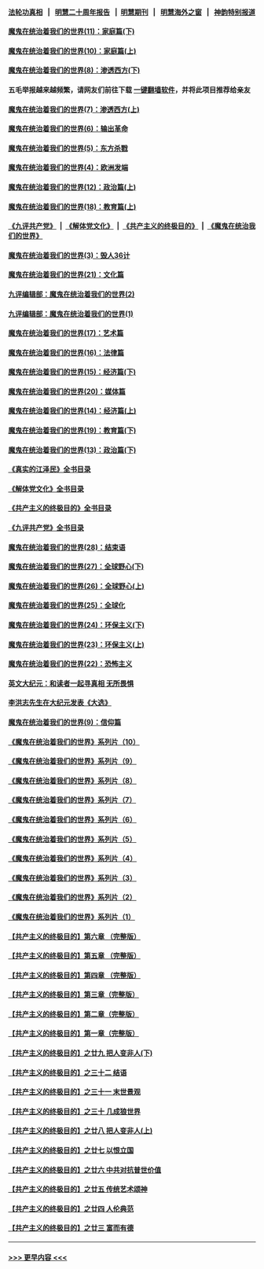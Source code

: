 #### [法轮功真相](https://github.com/gfw-breaker/truth/blob/master/README.md?t=0) &nbsp;&nbsp;|&nbsp;&nbsp; [明慧二十周年报告](https://github.com/gfw-breaker/mh-reports/blob/master/README.md?t=0) &nbsp;&nbsp;|&nbsp;&nbsp;[明慧期刊](https://github.com/gfw-breaker/mh-qikan) &nbsp;&nbsp;|&nbsp;&nbsp; [明慧海外之窗](https://github.com/gfw-breaker/mh-news/blob/master/README.md?t=0) &nbsp;&nbsp;|&nbsp;&nbsp; [神韵特别报道](https://github.com/gfw-breaker/mh-news/blob/master/shenyun.md?t=0)
#### [魔鬼在统治着我们的世界(11)：家庭篇(下)](../pages/nsc422/n10440961.md?t=12120101) 
#### [魔鬼在统治着我们的世界(10)：家庭篇(上)](../pages/nsc422/n10435448.md?t=12120101) 
#### [魔鬼在统治着我们的世界(8)：渗透西方(下)](../pages/nsc422/n10429603.md?t=12120101) 
#### 五毛举报越来越频繁，请网友们前往下载 [一键翻墙软件](https://github.com/gfw-breaker/ssr-accounts)，并将此项目推荐给亲友
#### [魔鬼在统治着我们的世界(7)：渗透西方(上)](../pages/nsc422/n10426013.md?t=12120101) 
#### [魔鬼在统治着我们的世界(6)：输出革命](../pages/nsc422/n10421536.md?t=12120101) 
#### [魔鬼在统治着我们的世界(5)：东方杀戮](../pages/nsc422/n10417707.md?t=12120101) 
#### [魔鬼在统治着我们的世界(4)：欧洲发端](../pages/nsc422/n10414890.md?t=12120101) 
#### [魔鬼在统治着我们的世界(12)：政治篇(上)](../pages/nsc422/n10444576.md?t=12120101) 
#### [魔鬼在统治着我们的世界(18)：教育篇(上)](../pages/nsc422/n10526970.md?t=12120101) 
#### [《九评共产党》](https://github.com/begood0513/9ping.md/blob/master/README.md) &nbsp;|&nbsp; [《解体党文化》](../../../../jtdwh.md/blob/master/README.md)  &nbsp;|&nbsp; [《共产主义的终极目的》](../../../../gczydzjmd.md/blob/master/README.md) &nbsp;|&nbsp; [《魔鬼在统治我们的世界》](../../../../mgztzwmdsj.md/blob/master/README.md) 
#### [魔鬼在统治着我们的世界(3)：毁人36计](../pages/nsc422/n10411583.md?t=12120101) 
#### [魔鬼在统治着我们的世界(21)：文化篇](../pages/nsc422/n10597706.md?t=12120101) 
#### [九评编辑部：魔鬼在统治着我们的世界(2)](../pages/nsc422/n10410036.md?t=12120101) 
#### [九评编辑部：魔鬼在统治着我们的世界(1)](../pages/nsc422/n10406825.md?t=12120101) 
#### [魔鬼在统治着我们的世界(17)：艺术篇](../pages/nsc422/n10499093.md?t=12120101) 
#### [魔鬼在统治着我们的世界(16)：法律篇](../pages/nsc422/n10485969.md?t=12120101) 
#### [魔鬼在统治着我们的世界(15)：经济篇(下)](../pages/nsc422/n10469975.md?t=12120101) 
#### [魔鬼在统治着我们的世界(20)：媒体篇](../pages/nsc422/n10586579.md?t=12120101) 
#### [魔鬼在统治着我们的世界(14)：经济篇(上)](../pages/nsc422/n10457370.md?t=12120101) 
#### [魔鬼在统治着我们的世界(19)：教育篇(下)](../pages/nsc422/n10564808.md?t=12120101) 
#### [魔鬼在统治着我们的世界(13)：政治篇(下)](../pages/nsc422/n10448270.md?t=12120101) 
#### [《真实的江泽民》全书目录](../pages/nsc422/n13721399.md?t=12120101) 
#### [《解体党文化》全书目录](../pages/nsc422/n13721157.md?t=12120101) 
#### [《共产主义的终极目的》全书目录](../pages/nsc422/n13721048.md?t=12120101) 
#### [《九评共产党》全书目录](../pages/nsc422/n13708085.md?t=12120101) 
#### [魔鬼在统治着我们的世界(28)：结束语](../pages/nsc422/n10936246.md?t=12120101) 
#### [魔鬼在统治着我们的世界(27)：全球野心(下)](../pages/nsc422/n10928319.md?t=12120101) 
#### [魔鬼在统治着我们的世界(26)：全球野心(上)](../pages/nsc422/n10900318.md?t=12120101) 
#### [魔鬼在统治着我们的世界(25)：全球化](../pages/nsc422/n10788205.md?t=12120101) 
#### [魔鬼在统治着我们的世界(24)：环保主义(下)](../pages/nsc422/n10695307.md?t=12120101) 
#### [魔鬼在统治着我们的世界(23)：环保主义(上)](../pages/nsc422/n10688613.md?t=12120101) 
#### [魔鬼在统治着我们的世界(22)：恐怖主义](../pages/nsc422/n10614727.md?t=12120101) 
#### [英文大纪元：和读者一起寻真相 无所畏惧](../pages/nsc422/n12542027.md?t=12120101) 
#### [李洪志先生在大纪元发表《大选》](../pages/nsc422/n12534746.md?t=12120101) 
#### [魔鬼在统治着我们的世界(9)：信仰篇](../pages/nsc422/n10432159.md?t=12120101) 
#### [《魔鬼在统治着我们的世界》系列片（10）](../pages/nsc422/n12292670.md?t=12120101) 
#### [《魔鬼在统治着我们的世界》系列片（9）](../pages/nsc422/n12290859.md?t=12120101) 
#### [《魔鬼在统治着我们的世界》系列片（8）](../pages/nsc422/n12287445.md?t=12120101) 
#### [《魔鬼在统治着我们的世界》系列片（7）](../pages/nsc422/n12283425.md?t=12120101) 
#### [《魔鬼在统治着我们的世界》系列片（6）](../pages/nsc422/n12282314.md?t=12120101) 
#### [《魔鬼在统治着我们的世界》系列片（5）](../pages/nsc422/n12281419.md?t=12120101) 
#### [《魔鬼在统治着我们的世界》系列片（4）](../pages/nsc422/n12274024.md?t=12120101) 
#### [《魔鬼在统治着我们的世界》系列片（3）](../pages/nsc422/n12271322.md?t=12120101) 
#### [《魔鬼在统治着我们的世界》系列片（2）](../pages/nsc422/n12269049.md?t=12120101) 
#### [《魔鬼在统治着我们的世界》系列片（1）](../pages/nsc422/n12267575.md?t=12120101) 
#### [【共产主义的终极目的】第六章 （完整版）](../pages/nsc422/n11428913.md?t=12120101) 
#### [【共产主义的终极目的】第五章 （完整版）](../pages/nsc422/n11428912.md?t=12120101) 
#### [【共产主义的终极目的】第四章 （完整版）](../pages/nsc422/n11428907.md?t=12120101) 
#### [【共产主义的终极目的】第三章（完整版）](../pages/nsc422/n11428848.md?t=12120101) 
#### [【共产主义的终极目的】第二章（完整版）](../pages/nsc422/n11428831.md?t=12120101) 
#### [【共产主义的终极目的】第一章（完整版）](../pages/nsc422/n11417651.md?t=12120101) 
#### [【共产主义的终极目的】之廿九 把人变非人(下)](../pages/nsc422/n11344140.md?t=12120101) 
#### [【共产主义的终极目的】之三十二 结语](../pages/nsc422/n11360535.md?t=12120101) 
#### [【共产主义的终极目的】之三十一 末世景观](../pages/nsc422/n11351129.md?t=12120101) 
#### [【共产主义的终极目的】之三十 几成狼世界](../pages/nsc422/n11348280.md?t=12120101) 
#### [【共产主义的终极目的】之廿八 把人变非人(上)](../pages/nsc422/n11340492.md?t=12120101) 
#### [【共产主义的终极目的】之廿七 以恨立国](../pages/nsc422/n11336944.md?t=12120101) 
#### [【共产主义的终极目的】之廿六 中共对抗普世价值](../pages/nsc422/n11324785.md?t=12120101) 
#### [【共产主义的终极目的】之廿五 传统艺术颂神](../pages/nsc422/n11296396.md?t=12120101) 
#### [【共产主义的终极目的】之廿四 人伦典范](../pages/nsc422/n11296397.md?t=12120101) 
#### [【共产主义的终极目的】之廿三 富而有德](../pages/nsc422/n11283598.md?t=12120101) 

----
#### [ >>> 更早内容 <<< ](../indexes/nsc422-earlier.md)
